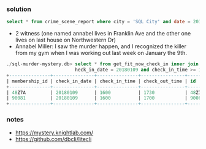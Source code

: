 ### solution
``` sql
select * from crime_scene_report where city = 'SQL City' and date = 20180115;
```
- 2 witness (one named annabel lives in Franklin Ave and the other one lives on last house on Northwestern Dr)
- Annabel Miller: I saw the murder happen, and I recognized the killer from my gym when I was working out last week on January the 9th.

```SQL
./sql-murder-mystery.db> select * from get_fit_now_check_in inner join get_fit_now_member on get_fit_now_check_in.membership_id = get_fit_now_member.id where c
                         heck_in_date = 20180109 and check_in_time >= 1600 and check_in_time <= 1700;
+---------------+---------------+---------------+----------------+-------+-----------+----------------+-----------------------+-------------------+
| membership_id | check_in_date | check_in_time | check_out_time | id    | person_id | name           | membership_start_date | membership_status |
+---------------+---------------+---------------+----------------+-------+-----------+----------------+-----------------------+-------------------+
| 48Z7A         | 20180109      | 1600          | 1730           | 48Z7A | 28819     | Joe Germuska   | 20160305              | gold              |
| 90081         | 20180109      | 1600          | 1700           | 90081 | 16371     | Annabel Miller | 20160208              | gold              |
+---------------+---------------+---------------+----------------+-------+-----------+----------------+-----------------------+-------------------+
```

### notes
- https://mystery.knightlab.com/
- https://github.com/dbcli/litecli
